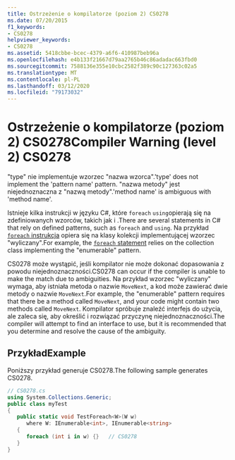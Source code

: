 ```yaml
---
title: Ostrzeżenie o kompilatorze (poziom 2) CS0278
ms.date: 07/20/2015
f1_keywords:
- CS0278
helpviewer_keywords:
- CS0278
ms.assetid: 5418cbbe-bcec-4379-a6f6-410987beb96a
ms.openlocfilehash: e4b133f21667d79aa2765b46c86adadac663fbd0
ms.sourcegitcommit: 7588136e355e10cbc2582f389c90c127363c02a5
ms.translationtype: MT
ms.contentlocale: pl-PL
ms.lasthandoff: 03/12/2020
ms.locfileid: "79173032"
---
```

# <a name="compiler-warning-level-2-cs0278"></a><span data-ttu-id="3b25f-102">Ostrzeżenie o kompilatorze (poziom 2) CS0278</span><span class="sxs-lookup"><span data-stu-id="3b25f-102">Compiler Warning (level 2) CS0278</span></span>
<span data-ttu-id="3b25f-103">"type" nie implementuje wzorzec "nazwa wzorca".</span><span class="sxs-lookup"><span data-stu-id="3b25f-103">'type' does not implement the 'pattern name' pattern.</span></span> <span data-ttu-id="3b25f-104">"nazwa metody" jest niejednoznaczna z "nazwą metody".</span><span class="sxs-lookup"><span data-stu-id="3b25f-104">'method name' is ambiguous with 'method name'.</span></span>  
  
<span data-ttu-id="3b25f-105">Istnieje kilka instrukcji w języku C#, które `foreach` `using`opierają się na zdefiniowanych wzorców, takich jak i .</span><span class="sxs-lookup"><span data-stu-id="3b25f-105">There are several statements in C# that rely on defined patterns, such as `foreach` and `using`.</span></span> <span data-ttu-id="3b25f-106">Na przykład [ `foreach` instrukcja](../language-reference/keywords/foreach-in.md) opiera się na klasy kolekcji implementującej wzorzec "wyliczany".</span><span class="sxs-lookup"><span data-stu-id="3b25f-106">For example, the [`foreach` statement](../language-reference/keywords/foreach-in.md) relies on the collection class implementing the "enumerable" pattern.</span></span>
  
<span data-ttu-id="3b25f-107">CS0278 może wystąpić, jeśli kompilator nie może dokonać dopasowania z powodu niejednoznaczności.</span><span class="sxs-lookup"><span data-stu-id="3b25f-107">CS0278 can occur if the compiler is unable to make the match due to ambiguities.</span></span> <span data-ttu-id="3b25f-108">Na przykład wzorzec "wyliczany" wymaga, aby istniała metoda o nazwie `MoveNext`, a kod może zawierać dwie metody o nazwie `MoveNext`.</span><span class="sxs-lookup"><span data-stu-id="3b25f-108">For example, the "enumerable" pattern requires that there be a method called `MoveNext`, and your code might contain two methods called `MoveNext`.</span></span> <span data-ttu-id="3b25f-109">Kompilator spróbuje znaleźć interfejs do użycia, ale zaleca się, aby określić i rozwiązać przyczynę niejednoznaczności.</span><span class="sxs-lookup"><span data-stu-id="3b25f-109">The compiler will attempt to find an interface to use, but it is recommended that you determine and resolve the cause of the ambiguity.</span></span>  
  
## <a name="example"></a><span data-ttu-id="3b25f-110">Przykład</span><span class="sxs-lookup"><span data-stu-id="3b25f-110">Example</span></span>  
 <span data-ttu-id="3b25f-111">Poniższy przykład generuje CS0278.</span><span class="sxs-lookup"><span data-stu-id="3b25f-111">The following sample generates CS0278.</span></span>  
  
```csharp  
// CS0278.cs  
using System.Collections.Generic;  
public class myTest
{  
   public static void TestForeach<W>(W w)
      where W: IEnumerable<int>, IEnumerable<string>  
   {  
      foreach (int i in w) {}   // CS0278  
   }  
}  
```
